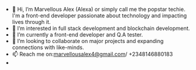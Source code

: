 - 👋 Hi, I’m Marvellous Alex (Alexa) or simply call me the popstar techie. I'm a front-end developer passionate about technology and impacting lives through it.
- 👀 I’m interested in full stack development and blockchain development.
- 🌱 I’m currently a front-end developer and Q.A tester. 
- 💞️ I’m looking to collaborate on major projects and expanding connections with like-minds. 
- 📫 Reach me on:marvellousalex4@gmail.com/ +2348146880183
- 
